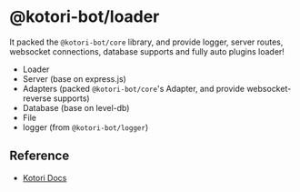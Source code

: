 # @kotori-bot/loader

It packed the `@kotori-bot/core` library, and provide logger, server routes, websocket connections, database supports and fully auto plugins loader!

- Loader
- Server (base on express.js)
- Adapters (packed `@kotori-bot/core`'s Adapter, and provide websocket-reverse supports)
- Database (base on level-db)
- File
- logger (from `@kotori-bot/logger`)

## Reference

- [Kotori Docs](https://kotori.js.org/)
